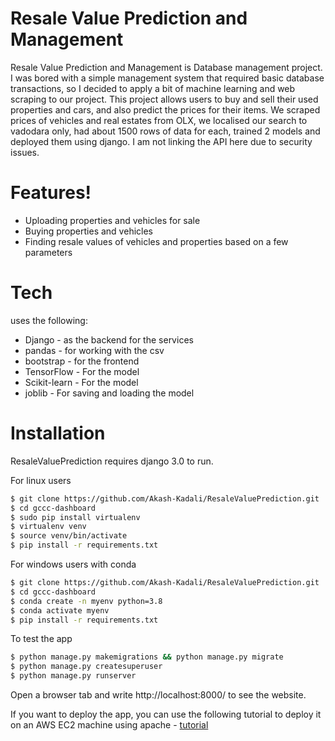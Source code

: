 # Resale Value Prediction and Management

Resale Value Prediction and Management is Database management project. 
I was bored with a simple management system that required basic database transactions, so I decided to apply a bit of machine learning and web scraping to our project.  This project allows users to buy and sell their used properties and cars, and also predict the prices for their items. We scraped prices of vehicles and real estates from OLX, we localised our search to vadodara only, had about 1500 rows of data for each, trained 2 models and deployed them using django. I am not linking the API here due to security issues. 


# Features!

  - Uploading properties and vehicles for sale
  - Buying properties and vehicles
  - Finding resale values of vehicles and properties based on a few parameters


# Tech

 uses the following:

* Django - as the backend for the services
* pandas - for working with the csv
* bootstrap - for the frontend
* TensorFlow - For the model
* Scikit-learn - For the model
* joblib - For saving and loading the model


# Installation
ResaleValuePrediction requires django 3.0 to run.

For linux users
```sh
$ git clone https://github.com/Akash-Kadali/ResaleValuePrediction.git
$ cd gccc-dashboard
$ sudo pip install virtualenv
$ virtualenv venv
$ source venv/bin/activate
$ pip install -r requirements.txt
```

For windows users with conda
```sh
$ git clone https://github.com/Akash-Kadali/ResaleValuePrediction.git
$ cd gccc-dashboard
$ conda create -n myenv python=3.8
$ conda activate myenv
$ pip install -r requirements.txt
```

To test the app

```sh
$ python manage.py makemigrations && python manage.py migrate
$ python manage.py createsuperuser
$ python manage.py runserver
```
Open a browser tab and write http://localhost:8000/ to see the website.

If you want to deploy the app, you can use the following tutorial to deploy it on an AWS EC2 machine using apache - [tutorial](https://medium.com/saarthi-ai/ec2apachedjango-838e3f6014ab)
